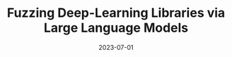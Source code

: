 ---
title: "Fuzzing Deep-Learning Libraries via Large Language Models"
collection: publications
excerpt: 'Yinlin Deng, Chunqiu Steven Xia, Haoran Peng, <b>Chenyuan Yang</b>, Lingming Zhang'
time: 'July 2023'
date: 2023-07-01
venue: '32nd International Symposium on Software Testing and Analysis'
paperurl: 'https://arxiv.org/pdf/2212.14834.pdf'
short: 'ISSTA 2023'
# codeurl: 'https://github.com/ise-uiuc/FreeFuzz'
# citation: "Anjiang Wei, Yinlin Deng, <b>Chenyuan Yang</b>, Lingming Zhang. ICSE'22"
---